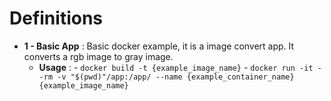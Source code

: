 # Definitions

- **1 - Basic App** : Basic docker example, it is a image convert app. It converts a rgb image to gray image.
  - **Usage** :
        - `docker build -t {example_image_name}`
        - `docker run -it --rm -v "$(pwd)"/app:/app/ --name {example_container_name} {example_image_name}`
